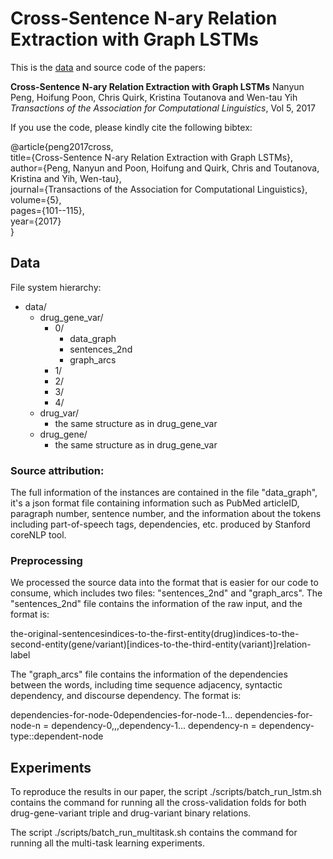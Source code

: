 # Cross-Sentence N-ary Relation Extraction with Graph LSTMs 

This is the [data](https://drive.google.com/open?id=1Jgw6A08nh-4umCV7tfqQ6HFg7mtDwo67) and source code of the papers:

**Cross-Sentence N-ary Relation Extraction with Graph LSTMs**
Nanyun Peng, Hoifung Poon, Chris Quirk, Kristina Toutanova and Wen-tau Yih 
*Transactions of the Association for Computational Linguistics*, Vol 5, 2017

If you use the code, please kindly cite the following bibtex:

@article{peng2017cross,  
  title={Cross-Sentence N-ary Relation Extraction with Graph LSTMs},  
  author={Peng, Nanyun and Poon, Hoifung and Quirk, Chris and Toutanova, Kristina and Yih, Wen-tau},  
  journal={Transactions of the Association for Computational Linguistics},  
  volume={5},  
  pages={101--115},  
  year={2017}  
}  

## Data
File system hierarchy:  

- data/    
    - drug_gene_var/    
        - 0/    
            - data_graph    
            - sentences_2nd   
            - graph_arcs    
        - 1/    
        - 2/    
        - 3/    
        - 4/    
    - drug_var/   
        - the same structure as in drug_gene_var    
    - drug_gene/   
        - the same structure as in drug_gene_var    


### Source attribution: 
The full information of the instances are contained in the file "data_graph", it's a json format file containing information such as PubMed articleID, paragraph number, sentence number, and the information about the tokens including part-of-speech tags, dependencies, etc. produced by Stanford coreNLP tool. 

### Preprocessing
We processed the source data into the format that is easier for our code to consume, which includes two files: "sentences_2nd" and "graph_arcs". The "sentences_2nd" file contains the information of the raw input, and the format is:

the-original-sentences<TAB>indices-to-the-first-entity(drug)<TAB>indices-to-the-second-entity(gene/variant)[<TAB>indices-to-the-third-entity(variant)]<TAB>relation-label   

The "graph_arcs" file contains the information of the dependencies between the words, including time sequence adjacency, syntactic dependency, and discourse dependency. The format is:

dependencies-for-node-0<WHITESPACE>dependencies-for-node-1... 
dependencies-for-node-n = dependency-0,,,dependency-1... 
dependency-n = dependency-type::dependent-node 

## Experiments
To reproduce the results in our paper, the script ./scripts/batch_run_lstm.sh contains the command for running all the cross-validation folds for both drug-gene-variant triple and drug-variant binary relations.

The script ./scripts/batch_run_multitask.sh contains the command for running all the multi-task learning experiments.

